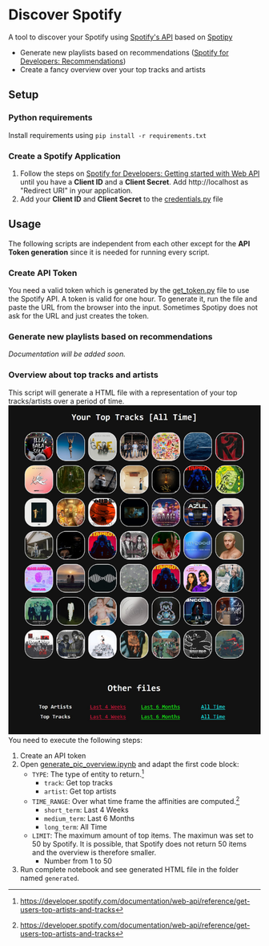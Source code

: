 # Discover Spotify
A tool to discover your Spotify using [Spotify's API](https://developer.spotify.com/) based on [Spotipy](https://spotipy.readthedocs.io/)
- Generate new playlists based on recommendations ([Spotify for Developers: Recommendations](https://developer.spotify.com/documentation/web-api/reference/get-recommendations))
- Create a fancy overview over your top tracks and artists
  
## Setup
### Python requirements
Install requirements using `pip install -r requirements.txt`
### Create a Spotify Application
1. Follow the steps on [Spotify for Developers: Getting started with Web API](https://developer.spotify.com/documentation/web-api/tutorials/getting-started) until you have a **Client ID** and a **Client Secret**. Add http://localhost as "Redirect URI" in your application.
2. Add your **Client ID** and **Client Secret** to the [credentials.py](credentials.py) file

## Usage
The following scripts are independent from each other except for the **API Token generation** since it is needed for running every script.
### Create API Token
You need a valid token which is generated by the [get_token.py](get_token.py) file to use the Spotify API. A token is valid for one hour. To generate it, run the file and paste the URL from the browser into the input. Sometimes Spotipy does not ask for the URL and just creates the token.
### Generate new playlists based on recommendations
*Documentation will be added soon.*
### Overview about top tracks and artists
This script will generate a HTML file with a representation of your top tracks/artists over a period of time.
<br>
<img src="example_overview.jpg" width="800">
<br>
You need to execute the following steps:
1. Create an API token 
2. Open [generate_pic_overview.ipynb](generate_pic_overview.ipynb) and adapt the first code block:
   - `TYPE`: The type of entity to return.[^1]
     - `track`: Get top tracks
     - `artist`: Get top artists
   - `TIME_RANGE`: Over what time frame the affinities are computed.[^1]
     - `short_term`: Last 4 Weeks
     - `medium_term`: Last 6 Months
     - `long_term`: All Time
   - `LIMIT`: The maximum amount of top items. The maximun was set to 50 by Spotify. It is possible, that Spotify does not return 50 items and the overview is therefore smaller.
     - Number from 1 to 50
3. Run complete notebook and see generated HTML file in the folder named `generated`.

[^1]: https://developer.spotify.com/documentation/web-api/reference/get-users-top-artists-and-tracks
